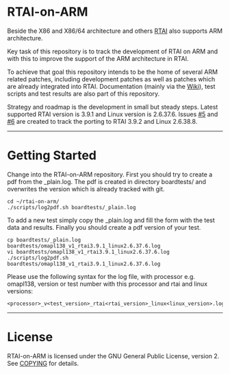 # RTAI-on-ARM

Beside the X86 and X86/64 architecture and others [RTAI](https://www.rtai.org)
also supports ARM architecture.

Key task of this repository is to track the development of RTAI on ARM and with
this to improve the support of the ARM architecture in RTAI.

To achieve that goal this repository intends to be the home of several ARM
related patches, including development patches as well as patches which are
already integrated into RTAI. Documentation (mainly via the
[Wiki](https://github.com/tko79/RTAI-on-ARM/wiki)), test scripts and test
results are also part of this repository.

Strategy and roadmap is the development in small but steady steps. Latest
supported RTAI version is 3.9.1 and Linux version is 2.6.37.6. Issues
[#5](https://github.com/tko79/RTAI-on-ARM/issues/5) and
[#6](https://github.com/tko79/RTAI-on-ARM/issues/6) are created to track the
porting to RTAI 3.9.2 and Linux 2.6.38.8.

***

# Getting Started

Change into the RTAI-on-ARM repository. First you should try to create a pdf
from the _plain.log. The pdf is created in directory boardtests/ and overwrites
the version which is already tracked with git.

    cd ~/rtai-on-arm/
    ./scripts/log2pdf.sh boardtests/_plain.log

To add a new test simply copy the _plain.log and fill the form with the test
data and results. Finally you should create a pdf version of your test.

    cp boardtests/_plain.log boardtests/omapl138_v1_rtai3.9.1_linux2.6.37.6.log
    vi boardtests/omapl138_v1_rtai3.9.1_linux2.6.37.6.log
    ./scripts/log2pdf.sh boardtests/omapl138_v1_rtai3.9.1_linux2.6.37.6.log

Please use the following syntax for the log file, with processor e.g. omapl138,
version or test number with this processor and rtai and linux versions:

    <processor>_v<test_version>_rtai<rtai_version>_linux<linux_version>.log

***

# License

RTAI-on-ARM is licensed under the GNU General Public License, version 2. See
[COPYING](https://github.com/tko79/RTAI-on-ARM/blob/master/COPYING) for
details.
